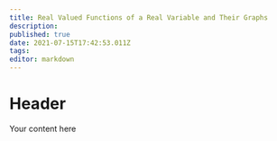 ```yaml
---
title: Real Valued Functions of a Real Variable and Their Graphs
description: 
published: true
date: 2021-07-15T17:42:53.011Z
tags: 
editor: markdown
---
```


# Header
Your content here